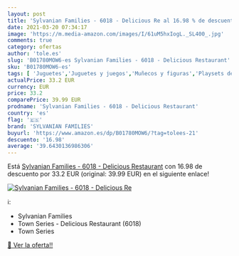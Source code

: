 ```yaml
---
layout: post
title: 'Sylvanian Families - 6018 - Delicious Re al 16.98 % de descuento'
date: 2021-03-20 07:34:17
image: 'https://m.media-amazon.com/images/I/61uM5hxIogL._SL400_.jpg'
comments: true
category: ofertas
author: 'tole.es'
slug: 'B01780MOW6-es Sylvanian Families - 6018 - Delicious Restaurant'
sku: 'B01780MOW6-es'
tags: [ 'Juguetes','Juguetes y juegos','Muñecos y figuras','Playsets de figuras de juguete para niños','families','sylvanian','sylvanian families', ]
actualPrice: 33.2 EUR
currency: EUR
price: 33.2
comparePrice: 39.99 EUR
prodname: 'Sylvanian Families - 6018 - Delicious Restaurant'
country: 'es'
flag: '🇪🇸'
brand: 'SYLVANIAN FAMILIES'
buyurl: 'https://www.amazon.es/dp/B01780MOW6/?tag=tolees-21'
descuento: '16.98'
average: '39.6430136986306'
---
```


Está [Sylvanian Families - 6018 - Delicious Restaurant](https://www.amazon.es/dp/B01780MOW6/?tag=tolees-21) con 16.98 de descuento por 33.2 EUR (original: 39.99 EUR) en el siguiente enlace!

[![Sylvanian Families - 6018 - Delicious Re](https://m.media-amazon.com/images/I/61uM5hxIogL._SL400_.jpg)](https://www.amazon.es/dp/B01780MOW6/?tag=tolees-21)

ℹ️:

- Sylvanian Families
- Town Series - Delicious Restaurant (6018)
- Town Series

[🛒 Ver la oferta!!](https://www.amazon.es/dp/B01780MOW6/?tag=tolees-21)
